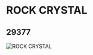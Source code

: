 # ROCK CRYSTAL
## 29377
![ROCK CRYSTAL](https://lc-www-live-s.legocdn.com/media/bricks/5/2/6174085.jpg)